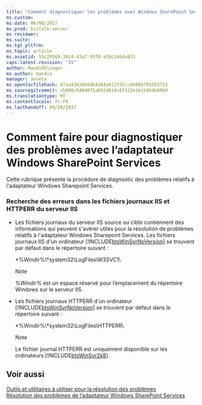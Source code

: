 ```yaml
---
title: "Comment diagnostiquer les problèmes avec Windows SharePoint Services adaptateur | Documents Microsoft"
ms.custom: 
ms.date: 06/08/2017
ms.prod: biztalk-server
ms.reviewer: 
ms.suite: 
ms.tgt_pltfrm: 
ms.topic: article
ms.assetid: 55c29569-3814-43a7-93f8-a39c3464a831
caps.latest.revision: "15"
author: MandiOhlinger
ms.author: mandia
manager: anneta
ms.openlocfilehash: 67aa43628e8db4384a411fd1cc4696b7955b3752
ms.sourcegitcommit: cb908c540d8f1a692d01dc8f313e16cb4b4e696d
ms.translationtype: MT
ms.contentlocale: fr-FR
ms.lasthandoff: 09/20/2017
---
```

# <a name="how-to-diagnose-problems-with-the-windows-sharepoint-services-adapter"></a>Comment faire pour diagnostiquer des problèmes avec l’adaptateur Windows SharePoint Services
Cette rubrique présente la procédure de diagnostic des problèmes relatifs à l'adaptateur Windows Sharepoint Services.  
  
### <a name="check-the-iis-and-httperr-log-files-of-the-iis-server-for-errors"></a>Recherche des erreurs dans les fichiers journaux IIS et HTTPERR du serveur IIS  
  
-   Les fichiers journaux du serveur IIS source ou cible contiennent des informations qui peuvent s'avérer utiles pour la résolution de problèmes relatifs à l'adaptateur Windows Sharepoint Services. Les fichiers journaux IIS d'un ordinateur [!INCLUDE[btsWinSvrNoVersion](../includes/btswinsvrnoversion-md.md)] se trouvent par défaut dans le répertoire suivant :  
  
     *%Windir%\\*system32\LogFiles\W3SVC1\  
  
    > [!NOTE]
    >  *%Windir%* est un espace réservé pour l’emplacement du répertoire Windows sur le serveur IIS.  
  
-   Les fichiers journaux HTTPERR d'un ordinateur [!INCLUDE[btsWinSvrNoVersion](../includes/btswinsvrnoversion-md.md)] se trouvent par défaut dans le répertoire suivant :  
  
     *%Windir%\\*system32\LogFiles\HTTPERR\  
  
    > [!NOTE]
    >  Le fichier journal HTTPERR est uniquement disponible sur les ordinateurs [!INCLUDE[btsWinSvr2k8](../includes/btswinsvr2k8-md.md)].  
  
## <a name="see-also"></a>Voir aussi  
 [Outils et utilitaires à utiliser pour la résolution des problèmes](../core/tools-and-utilities-to-use-for-troubleshooting.md)   
 [Résolution des problèmes de l’adaptateur Windows SharePoint Services](../core/troubleshooting-the-windows-sharepoint-services-adapter.md)